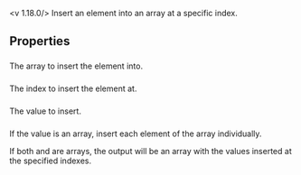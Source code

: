 <v 1.18.0/>
Insert an element into an array at a specific index.

## Properties

### <junc array>
The array to insert the element into.

### <junc index>
The index to insert the element at.

### <junc value>
The value to insert.

### <junc spread array>
If the value is an array, insert each element of the array individually.

If both <junc index> and <junc value> are arrays, the output will be an array with the values inserted at the specified indexes.